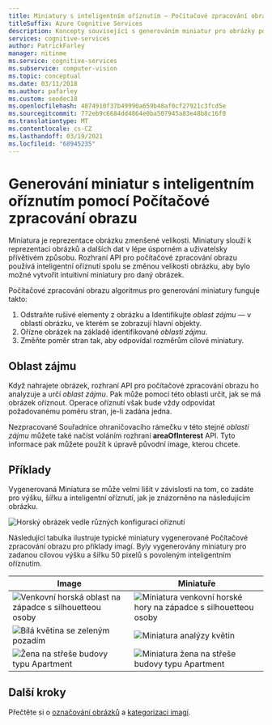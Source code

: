 ```yaml
---
title: Miniatury s inteligentním oříznutím – Počítačové zpracování obrazu
titleSuffix: Azure Cognitive Services
description: Koncepty související s generováním miniatur pro obrázky pomocí rozhraní API pro počítačové zpracování obrazu.
services: cognitive-services
author: PatrickFarley
manager: nitinme
ms.service: cognitive-services
ms.subservice: computer-vision
ms.topic: conceptual
ms.date: 03/11/2018
ms.author: pafarley
ms.custom: seodec18
ms.openlocfilehash: 4874910f37b49990a659b48af0cf27921c3fcd5e
ms.sourcegitcommit: 772eb9c6684dd4864e0ba507945a83e48b8c16f0
ms.translationtype: MT
ms.contentlocale: cs-CZ
ms.lasthandoff: 03/19/2021
ms.locfileid: "68945235"
---
```

# <a name="generating-smart-cropped-thumbnails-with-computer-vision"></a>Generování miniatur s inteligentním oříznutím pomocí Počítačové zpracování obrazu

Miniatura je reprezentace obrázku zmenšené velikosti. Miniatury slouží k reprezentaci obrázků a dalších dat v lépe úsporném a uživatelsky přívětivém způsobu. Rozhraní API pro počítačové zpracování obrazu používá inteligentní oříznutí spolu se změnou velikosti obrázku, aby bylo možné vytvořit intuitivní miniatury pro daný obrázek.

Počítačové zpracování obrazu algoritmus pro generování miniatury funguje takto:

1. Odstraňte rušivé elementy z obrázku a Identifikujte _oblast zájmu_ &mdash; v oblasti obrázku, ve kterém se zobrazují hlavní objekty.
1. Ořízne obrázek na základě identifikované _oblasti zájmu_.
1. Změňte poměr stran tak, aby odpovídal rozměrům cílové miniatury.

## <a name="area-of-interest"></a>Oblast zájmu

Když nahrajete obrázek, rozhraní API pro počítačové zpracování obrazu ho analyzuje a určí *oblast zájmu*. Pak může pomocí této oblasti určit, jak se má obrázek oříznout. Operace oříznutí však bude vždy odpovídat požadovanému poměru stran, je-li zadána jedna.

Nezpracované Souřadnice ohraničovacího rámečku v této stejné *oblasti zájmu* můžete také načíst voláním rozhraní **areaOfInterest** API. Tyto informace pak můžete použít k úpravě původní image, kterou chcete.

## <a name="examples"></a>Příklady

Vygenerovaná Miniatura se může velmi lišit v závislosti na tom, co zadáte pro výšku, šířku a inteligentní oříznutí, jak je znázorněno na následujícím obrázku.

![Horský obrázek vedle různých konfigurací oříznutí](./Images/thumbnail-demo.png)

Následující tabulka ilustruje typické miniatury vygenerované Počítačové zpracování obrazu pro příklady imagí. Byly vygenerovány miniatury pro zadanou cílovou výšku a šířku 50 pixelů s povoleným inteligentním oříznutím.

| Image | Miniatuře |
|-------|-----------|
|![Venkovní horská oblast na západce s silhouetteou osoby](./Images/mountain_vista.png) | ![Miniatura venkovní horské hory na západce s silhouetteou osoby](./Images/mountain_vista_thumbnail.png) |
|![Bílá květina se zeleným pozadím](./Images/flower.png) | ![Miniatura analýzy květin](./Images/flower_thumbnail.png) |
|![Žena na střeše budovy typu Apartment](./Images/woman_roof.png) | ![Miniatura žena na střeše budovy typu Apartment](./Images/woman_roof_thumbnail.png) |

## <a name="next-steps"></a>Další kroky

Přečtěte si o [označování obrázků](concept-tagging-images.md) a [kategorizaci imagí](concept-categorizing-images.md).
